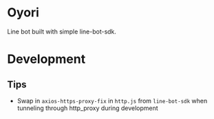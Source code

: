 # Oyori

Line bot built with simple line-bot-sdk.

# Development

## Tips
 - Swap in `axios-https-proxy-fix` in `http.js` from `line-bot-sdk` when tunneling through http_proxy during development